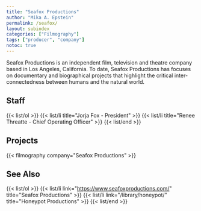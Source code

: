 ```yaml
---
title: "Seafox Productions"
author: "Mika A. Epstein"
permalink: /seafox/
layout: subindex
categories: ["Filmography"]
tags: ["producer", "company"]
notoc: true
---
```


Seafox Productions is an independent film, television and theatre company based in Los Angeles, California. To date, Seafox Productions has focuses on documentary and biographical projects that highlight the critical inter-connectedness between humans and the natural world.

## Staff

{{< list/ol >}}
	{{< list/li title="Jorja Fox - President" >}}
	{{< list/li title="Renee Threatte - Chief Operating Officer" >}}
{{< list/end >}}


## Projects

{{< filmography company="Seafox Productions" >}}

## See Also

{{< list/ol >}}
	{{< list/li link="https://www.seafoxproductions.com/" title="Seafox Productions" >}}
	{{< list/li link="/library/honeypot/" title="Honeypot Productions" >}}
{{< list/end >}}
